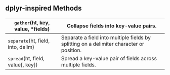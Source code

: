 ## dplyr-inspired Methods


`gather`(ht, key, value, *fields) | Collapse fields into key-value pairs.  
---|---  
`separate`(ht, field, into, delim) | Separate a field into multiple fields by splitting on a delimiter character or position.  
`spread`(ht, field, value[, key]) | Spread a key-value pair of fields across multiple fields.  



